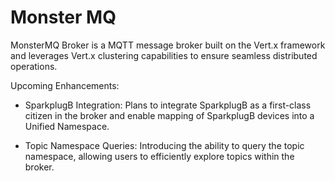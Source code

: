 # Monster MQ

MonsterMQ Broker is a MQTT message broker built on the Vert.x framework and leverages Vert.x clustering capabilities to ensure seamless distributed operations.  

Upcoming Enhancements:

- SparkplugB Integration: Plans to integrate SparkplugB as a first-class citizen in the broker and enable mapping of SparkplugB devices into a Unified Namespace.

- Topic Namespace Queries: Introducing the ability to query the topic namespace, allowing users to efficiently explore topics within the broker. 







